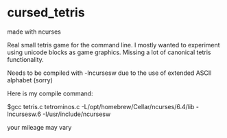# cursed_tetris
made with ncurses

Real small tetris game for the command line. I mostly wanted to experiment using unicode blocks as game graphics. Missing a lot of canonical tetris functionality.

Needs to be compiled with -lncursesw due to the use of extended ASCII alphabet (sorry)

Here is my compile command:

$gcc tetris.c tetrominos.c -L/opt/homebrew/Cellar/ncurses/6.4/lib -lncursesw.6 -I/usr/include/ncursesw

your mileage may vary
